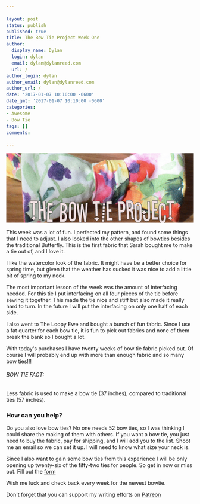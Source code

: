 ```yaml
---

layout: post
status: publish
published: true
title: The Bow Tie Project Week One
author:
  display_name: Dylan
  login: dylan
  email: dylan@dylanreed.com
  url: /
author_login: dylan
author_email: dylan@dylanreed.com
author_url: /
date: '2017-01-07 10:10:00 -0600'
date_gmt: '2017-01-07 10:10:00 -0600'
categories:
- Awesome
- Bow Tie
tags: []
comments:

---
```


![Pastel Flower Bow Tie](https://raw.githubusercontent.com/dylanreed/dylan.blog/gh-pages/images/bow-tie/Bowtie-week-1.jpg)

This week was a lot of fun. I perfected my pattern, and found some things that I need to adjust. I also looked into the other shapes of bowties besides the traditional Butterfly. This is the first fabric that Sarah bought me to make a tie out of, and I love it. 

I like the watercolor look of the fabric. It might have be a better choice for spring time, but given that the weather has sucked it was nice to add a little bit of spring to my neck. 

The most important lesson of the week was the amount of interfacing needed. For this tie I put interfacing on all four pieces of the tie before sewing it together. This made the tie nice and stiff but also made it really hard to turn. In the future I will put the interfacing on only one half of each side. 

I also went to The Loopy Ewe and bought a bunch of fun fabric. Since I use a fat quarter for each bow tie, it is fun to pick out fabrics and none of them break the bank so I bought a lot. 

With today's purchases I have twenty weeks of bow tie fabric picked out. Of course I will probably end up with more than enough fabric and so many bow ties!!!

<h6>BOW TIE FACT:</h6>

Less fabric is used to make a bow tie (37 inches), compared to traditional ties (57 inches).


<h3>How can you help?</h3>
Do you also love bow ties? No one needs 52 bow ties, so I was thinking I could share the making of them with others. If you want a bow tie, you just need to buy the fabric, pay for shipping,  and I will add you to the list. Shoot me an email so we can set it up. I will need to know what size your neck is. 

Since I also want to gain some bow ties from this experience I will be only opening up twenty-six of the fifty-two ties for people. So get in now or miss out. Fill out the [form](http://dylan.la/2j1ogU3)

Wish me luck and check back every week for the newest bowtie.

Don't forget that you can support my writing efforts on [Patreon](https://www.patreon.com/dylanreed)




